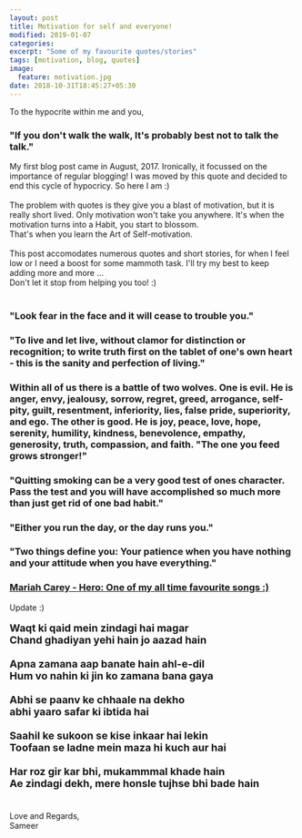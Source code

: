 ```yaml
---
layout: post
title: Motivation for self and everyone!
modified: 2019-01-07
categories: 
excerpt: "Some of my favourite quotes/stories"
tags: [motivation, blog, quotes]
image:
  feature: motivation.jpg
date: 2018-10-31T18:45:27+05:30
---
```


To the hypocrite within me and you,
### "If you don't walk the walk, It's probably best not to talk the talk."
My first blog post came in August, 2017. Ironically, it focussed on the importance of regular blogging! I was moved by this quote and decided to end this cycle of hypocricy. So here I am :)<br><br>
The problem with quotes is they give you a blast of motivation, but it is really short lived. Only motivation won't take you anywhere. It's when the motivation turns into a Habit, you start to blossom.<br>
That's when you learn the Art of Self-motivation.<br><br>
This post accomodates numerous quotes and short stories, for when I feel low or I need a boost for some mammoth task. I'll try my best to keep adding more and more ...<br>
Don't let it stop from helping you too! :)<br><br>
### "Look fear in the face and it will cease to trouble you."
<!-- <br><br> -->
### "To live and let live, without clamor for distinction or recognition; to write truth first on the tablet of one's own heart - this is the sanity and perfection of living."
<!-- <br><br> -->
### Within all of us there is a battle of two wolves. One is evil. He is anger, envy, jealousy, sorrow, regret, greed, arrogance, self-pity, guilt, resentment, inferiority, lies, false pride, superiority, and ego. The other is good. He is joy, peace, love, hope, serenity, humility, kindness, benevolence, empathy, generosity, truth, compassion, and faith. "The one you feed grows stronger!"
<!-- <br><br> -->
### "Quitting smoking can be a very good test of ones character. Pass the test and you will have accomplished so much more than just get rid of one bad habit."
<!-- <br><br> -->
### "Either you run the day, or the day runs you."
<!-- <br><br> -->
### "Two things define you: Your patience when you have nothing and your attitude when you have everything."
<!-- <br><br> -->
### [Mariah Carey - Hero: One of my all time favourite songs :)](https://www.youtube.com/watch?v=0IA3ZvCkRkQ)
Update :)<br><br>
<strong>
<font size="4">
Waqt ki qaid mein zindagi hai magar<br>
Chand ghadiyan yehi hain jo aazad hain<br><br>
</font>
</strong>
<strong>
<font size="4">
Apna zamana aap banate hain ahl-e-dil<br>
Hum vo nahin ki jin ko zamana bana gaya<br><br>
</font>
</strong>
<strong>
<font size="4">
Abhi se paanv ke chhaale na dekho<br>
abhi yaaro safar ki ibtida hai<br><br>
</font>
</strong>
<strong>
<font size="4">
Saahil ke sukoon se kise inkaar hai lekin<br>
Toofaan se ladne mein maza hi kuch aur hai<br><br>
</font>
</strong>
<strong>
<font size="4">
Har roz gir kar bhi, mukammmal khade hain<br>
Ae zindagi dekh, mere honsle tujhse bhi bade hain<br><br>
</font>
</strong>
<br>
Love and Regards,<br>
Sameer